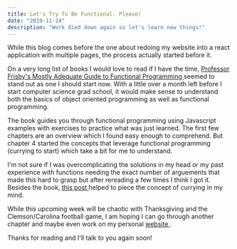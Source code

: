 ```yaml
---
title: Let's Try To Be Functional. Please!
date: "2019-11-24"
description: "Work died down again so let's learn new things!"
---
```


While this blog comes before the one about redoing my website into a react application with multiple pages, the process actually started before it. 

On a very long list of books I would love to read if I have the time, <a href = "https://mostly-adequate.gitbooks.io/mostly-adequate-guide/">Professor Frisby's Mostly Adequate Guide to Functional Programming </a> seemed to stand out as one I should start now. With a little over a month left before I start computer science grad school, it would make sense to understand both the basics of object oriented programming as well as functional programming. 

The book guides you through functional programming using Javascript examples with exercises to practice what was just learned. The first few chapters are an overview which I found easy enough to comprehend. But chapter 4 started the concepts that leverage functional programming (currying to start) which take a bit for me to understand. 

I'm not sure if I was overcomplicating the solutions in my head or my past experience with functions needing the exact number of arguements that made this hard to grasp but after rereading a few times I think I got it. Besides the book, <a href = "https://blog.bitsrc.io/understanding-currying-in-javascript-ceb2188c339"> this post </a> helped to piece the concept of currying in my mind.

While this upcoming week will be chaotic with Thanksgiving and the Clemson/Carolina football game, I am hoping I can go through another chapter and maybe even work on my personal <a href = "https://personal-website-bl2h3u7r9.now.sh/"> website </a>.

Thanks for reading and I'll talk to you again soon!